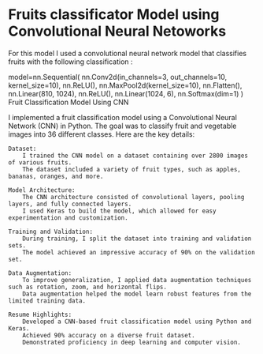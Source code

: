 # Fruits classificator Model using Convolutional Neural Netoworks

For this model I used a convolutional neural network model that classifies fruits with the following classification :

model=nn.Sequential(
    nn.Conv2d(in_channels=3, out_channels=10, kernel_size=10),
    nn.ReLU(),
    nn.MaxPool2d(kernel_size=10),
    nn.Flatten(),
    nn.Linear(810, 1024),
    nn.ReLU(),
    nn.Linear(1024, 6),
    nn.Softmax(dim=1)
)
Fruit Classification Model Using CNN

I implemented a fruit classification model using a Convolutional Neural Network (CNN) in Python. The goal was to classify fruit and vegetable images into 36 different classes. Here are the key details:

    Dataset:
        I trained the CNN model on a dataset containing over 2800 images of various fruits.
        The dataset included a variety of fruit types, such as apples, bananas, oranges, and more.

    Model Architecture:
        The CNN architecture consisted of convolutional layers, pooling layers, and fully connected layers.
        I used Keras to build the model, which allowed for easy experimentation and customization.

    Training and Validation:
        During training, I split the dataset into training and validation sets.
        The model achieved an impressive accuracy of 90% on the validation set.

    Data Augmentation:
        To improve generalization, I applied data augmentation techniques such as rotation, zoom, and horizontal flips.
        Data augmentation helped the model learn robust features from the limited training data.

    Resume Highlights:
        Developed a CNN-based fruit classification model using Python and Keras.
        Achieved 90% accuracy on a diverse fruit dataset.
        Demonstrated proficiency in deep learning and computer vision.
